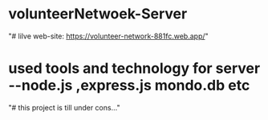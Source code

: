 # volunteerNetwoek-Server
"# lilve web-site: https://volunteer-network-881fc.web.app/"
# used tools and technology  for server --node.js ,express.js  mondo.db etc
"# this project is till under cons..."
